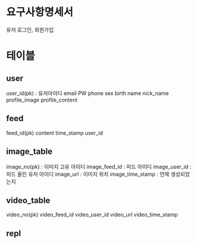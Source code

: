 # 요구사항명세서
유저 로그인, 회원가입


# 테이블
## user
user_id(pk) : 유저아이디
email
PW
phone
sex
birth
name
nick_name
profile_image
profile_content
## feed
feed_id(pk)
content
time_stamp
user_id

## image_table
image_no(pk) : 이미지 고유 아이디
image_feed_id : 피드 아이디
image_user_id : 피드 올린 유저 아이디
image_url : 이미지 위치
image_time_stamp : 언제 생성되었는지

## video_table
video_no(pk)
video_feed_id
video_user_id
video_url
video_time_stamp

## repl



 
